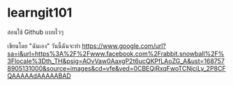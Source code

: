 # learngit101
สอนใช้ Github เเบบไวๆ

เขียนโดย "ฉันเอง"
วันนี้ฉันจะทำ
https://www.google.com/url?sa=i&url=https%3A%2F%2Fwww.facebook.com%2Frabbit.snowball%2F%3Flocale%3Dth_TH&psig=AOvVaw0AaxgP2t6ucQKPfLAoZG_A&ust=1687578905131000&source=images&cd=vfe&ved=0CBEQjRxqFwoTCNjciLy_2P8CFQAAAAAdAAAAABAD
